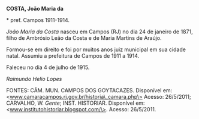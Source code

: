 **COSTA, João Maria da**

\* pref. Campos 1911-1914.

*João Maria da Costa* nasceu em Campos (RJ) no dia 24 de janeiro de
1871, filho de Ambrósio Leão da Costa e de Maria Martins de Araújo.

Formou-se em direito e foi por muitos anos juiz municipal em sua cidade
natal. Assumiu a prefeitura de Campos de 1911 a 1914.

Faleceu no dia 4 de julho de 1915.

*Raimundo Helio Lopes*

FONTES: CÂM. MUN. CAMPOS DOS GOYTACAZES. Disponível em:
\<www.camaracampos.rj.gov.br/historia\_camara.php\> Acesso: 26/5/2011;
CARVALHO, W. *Gente*; INST. HISTORIAR. Disponível em:
\<www.institutohistoriar.blogspot.com/\>. Acesso: 26/5/2011.
